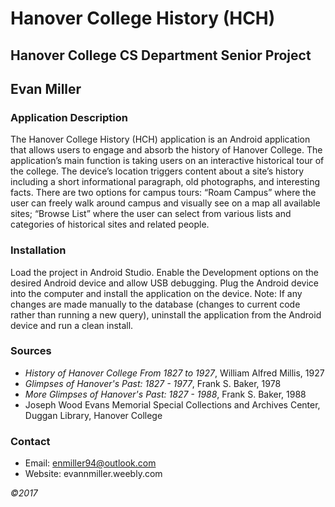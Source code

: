 # Hanover College History (HCH)
## Hanover College CS Department Senior Project
## Evan Miller

### Application Description
The Hanover College History (HCH) application is an Android application that allows users to engage and absorb the history of Hanover College. The application’s main function is taking users on an interactive historical tour of the college. The device’s location triggers content about a site’s history including a short informational paragraph, old photographs, and interesting facts. There are two options for campus tours: “Roam Campus” where the user can freely walk around campus and visually see on a map all available sites; “Browse List” where the user can select from various lists and categories of historical sites and related people. 

### Installation
Load the project in Android Studio. Enable the Development options on the desired Android device and allow USB debugging. Plug the Android device into the computer and install the application on the device. 
Note: If any changes are made manually to the database (changes to current code rather than running a new query), uninstall the application from the Android device and run a clean install.

### Sources
- *History of Hanover College From 1827 to 1927*, William Alfred Millis, 1927
- *Glimpses of Hanover's Past: 1827 - 1977*, Frank S. Baker, 1978
- *More Glimpses of Hanover's Past: 1827 - 1988*, Frank S. Baker, 1988
- Joseph Wood Evans Memorial Special Collections and Archives Center, Duggan Library, Hanover College

### Contact
- Email: enmiller94@outlook.com
- Website: evannmiller.weebly.com 

*©2017*